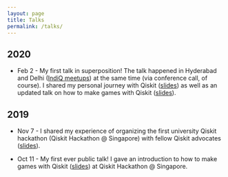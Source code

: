 ```yaml
---
layout: page
title: Talks
permalink: /talks/
---
```


## 2020

- Feb 2 - My first talk in superposition! The talk happened in Hyderabad and Delhi ([IndiQ meetups](https://twitter.com/IndiQmeetups)) at the same time (via conference call, of course). I shared my personal journey with Qiskit ([slides](https://slides.com/huangjunye/qiskit_journey)) as well as an updated talk on how to make games with Qiskit ([slides](https://slides.com/huangjunye/qiskit_game)).

## 2019

- Nov 7 - I shared my experience of organizing the first university Qiskit hackathon (Qiskit Hackathon @ Singapore) with fellow Qiskit advocates ([slides](https://slides.com/huangjunye/how-to-organize-a-qiskit-hackathon)).

- Oct 11 - My first ever public talk! I gave an introduction to how to make games with Qiskit ([slides](https://slides.com/huangjunye/qiskit_game)) at Qiskit Hackathon @ Singapore.
